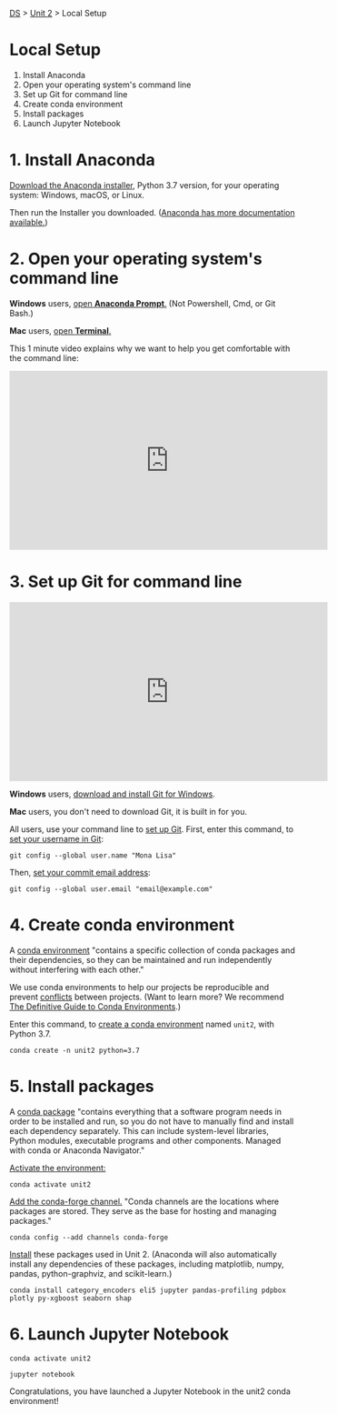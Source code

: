[DS](/ds) > [Unit 2](/ds/unit2) > Local Setup


# Local Setup

1. Install Anaconda
2. Open your operating system's command line
3. Set up Git for command line
4. Create conda environment
5. Install packages
6. Launch Jupyter Notebook

# 1. Install Anaconda


[Download the Anaconda installer](https://www.anaconda.com/distribution/), Python 3.7 version, for your operating system: Windows, macOS, or Linux.

Then run the Installer you downloaded. ([Anaconda has more documentation available.](https://docs.anaconda.com/anaconda/install/))

# 2. Open your operating system's command line

**Windows** users, [open **Anaconda Prompt**.](https://docs.anaconda.com/anaconda/user-guide/getting-started/#open-anaconda-prompt) (Not Powershell, Cmd, or Git Bash.)

**Mac** users, [open **Terminal**.](https://support.apple.com/guide/terminal/open-or-quit-terminal-apd5265185d-f365-44cb-8b09-71a064a42125/mac)

This 1 minute video explains why we want to help you get comfortable with the command line:

<iframe width="560" height="315" src="https://www.youtube.com/embed/P3j2uu9tcyk" frameborder="0" allow="accelerometer; autoplay; encrypted-media; gyroscope; picture-in-picture" allowfullscreen></iframe>

# 3. Set up Git for command line

<iframe width="560" height="315" src="https://www.youtube.com/embed/aoDte_AOUXs" frameborder="0" allow="accelerometer; autoplay; encrypted-media; gyroscope; picture-in-picture" allowfullscreen></iframe>

**Windows** users, [download and install Git for Windows](https://gitforwindows.org/).

**Mac** users, you don't need to download Git, it is built in for you.

All users, use your command line to [set up Git](https://help.github.com/en/github/getting-started-with-github/set-up-git). First, enter this command, to [set your username in Git](https://help.github.com/en/github/using-git/setting-your-username-in-git):

```
git config --global user.name "Mona Lisa"
```

Then, [set your commit email address](https://help.github.com/en/github/setting-up-and-managing-your-github-user-account/setting-your-commit-email-address):

```
git config --global user.email "email@example.com"
```

# 4. Create conda environment

A [conda environment](https://docs.anaconda.com/anaconda/navigator/glossary/#navigator-glossary-conda-environment) "contains a specific collection of conda packages and their dependencies, so they can be maintained and run independently without interfering with each other." 

We use conda environments to help our projects be reproducible and prevent [conflicts](https://www.explainxkcd.com/wiki/index.php/1987:_Python_Environment) between projects. (Want to learn more? We recommend [The Definitive Guide to Conda Environments](https://towardsdatascience.com/a-guide-to-conda-environments-bc6180fc533).)


Enter this command, to [create a conda environment](https://docs.conda.io/projects/conda/en/latest/user-guide/tasks/manage-environments.html#creating-an-environment-with-commands) named `unit2`, with Python 3.7.

```
conda create -n unit2 python=3.7
```

# 5. Install packages

A [conda package](https://docs.anaconda.com/anaconda/navigator/glossary/#navigator-glossary-conda-pkg) "contains everything that a software program needs in order to be installed and run, so you do not have to manually find and install each dependency separately. This can include system-level libraries, Python modules, executable programs and other components. Managed with conda or Anaconda Navigator." 

[Activate the environment:](https://docs.conda.io/projects/conda/en/latest/user-guide/tasks/manage-environments.html#activating-an-environment)

```
conda activate unit2
```

[Add the conda-forge channel.](https://docs.conda.io/projects/conda/en/latest/user-guide/tasks/manage-channels.html) "Conda channels are the locations where packages are stored. They serve as the base for hosting and managing packages."

```
conda config --add channels conda-forge
```

[Install](https://docs.conda.io/projects/conda/en/latest/user-guide/tasks/manage-pkgs.html#installing-packages) these packages used in Unit 2. (Anaconda will also automatically install any dependencies of these packages, including
matplotlib, numpy, pandas, python-graphviz, and scikit-learn.)

```
conda install category_encoders eli5 jupyter pandas-profiling pdpbox plotly py-xgboost seaborn shap
```

# 6. Launch Jupyter Notebook

```
conda activate unit2
```

```
jupyter notebook
```

Congratulations, you have launched a Jupyter Notebook in the unit2 conda environment!
